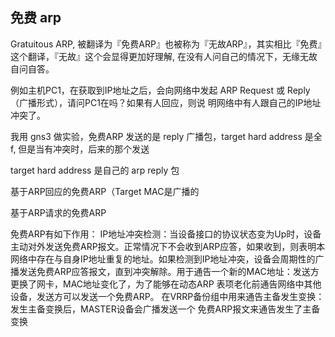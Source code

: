 


## 免费 arp

Gratuitous ARP, 被翻译为『免费ARP』也被称为『无故ARP』，其实相比『免费』这个翻译，『无故』这个会显得更加好理解, 
在没有人问自己的情况下，无缘无故自问自答。

例如主机PC1，在获取到IP地址之后，会向网络中发起 ARP Request 或 Reply（广播形式），请问PC1在吗？如果有人回应，则说
明网络中有人跟自己的IP地址冲突了。 


我用 gns3 做实验，免费ARP 发送的是 reply 广播包，target hard address 是全 f, 但是当有冲突时，后来的那个发送  

target hard address 是自己的 arp reply 包

基于ARP回应的免费ARP（Target MAC是广播的

基于ARP请求的免费ARP


免费ARP有如下作用： IP地址冲突检测：当设备接口的协议状态变为Up时，设备主动对外发送免费ARP报文。正常情况下不会收到ARP应答，如果收到，则表明本网络中存在与自身IP地址重复的地址。如果检测到IP地址冲突，设备会周期性的广播发送免费ARP应答报文，直到冲突解除。用于通告一个新的MAC地址：发送方更换了网卡，MAC地址变化了，为了能够在动态ARP 表项老化前通告网络中其他设备，发送方可以发送一个免费ARP。 在VRRP备份组中用来通告主备发生变换：发生主备变换后，MASTER设备会广播发送一个 免费ARP报文来通告发生了主备变换


